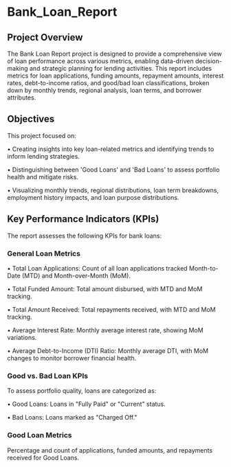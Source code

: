 # Bank_Loan_Report
## Project Overview

The Bank Loan Report project is designed to provide a comprehensive view of loan performance across various metrics, enabling data-driven decision-making and strategic planning for lending activities. This report includes metrics for loan applications, funding amounts, repayment amounts, interest rates, debt-to-income ratios, and good/bad loan classifications, broken down by monthly trends, regional analysis, loan terms, and borrower attributes.

## Objectives
This project focused on:

•	Creating insights into key loan-related metrics and identifying trends to inform lending strategies.

•	Distinguishing between 'Good Loans' and 'Bad Loans' to assess portfolio health and mitigate risks.

•	Visualizing monthly trends, regional distributions, loan term breakdowns, employment history impacts, and loan purpose distributions.
## Key Performance Indicators (KPIs)
The report assesses the following KPIs for bank loans:
### General Loan Metrics

•	Total Loan Applications: Count of all loan applications tracked Month-to-Date (MTD) and Month-over-Month (MoM).

•	Total Funded Amount: Total amount disbursed, with MTD and MoM tracking.

•	Total Amount Received: Total repayments received, with MTD and MoM tracking.

•	Average Interest Rate: Monthly average interest rate, showing MoM variations.

•	Average Debt-to-Income (DTI) Ratio: Monthly average DTI, with MoM changes to monitor borrower financial health.

### Good vs. Bad Loan KPIs

To assess portfolio quality, loans are categorized as:

•	Good Loans: Loans in "Fully Paid" or "Current" status.

•	Bad Loans: Loans marked as "Charged Off."
### Good Loan Metrics
Percentage and count of applications, funded amounts, and repayments received for Good Loans.

